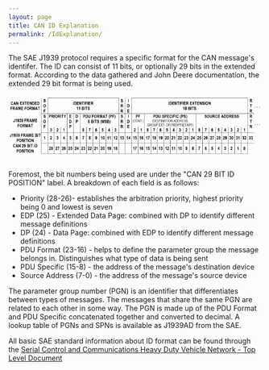 ```yaml
---
layout: page
title: CAN ID Explanation
permalink: /IdExplanation/
---
```


The SAE J1939 protocol requires a specific format for the CAN message's 
identifer. The ID can consist of 11 bits, or optionally 29 bits in the 
extended format. According to the data gathered and John Deere documentation,
the extended 29 bit format is being used.


![SAE J1939 Identifier format](/images/idmap.png)


Foremost, the bit numbers being used are under the "CAN 29 BIT ID POSITION" 
label.
A breakdown of each field is as follows:
<ul>
 <li>Priority (28-26)- establishes the arbitration priority, highest priority
 being 0 and lowest is seven</li>
 <li>EDP (25) - Extended Data Page: combined with DP to identify different 
 message definitions</li>
 <li>DP (24) - Data Page: combined with EDP to identify different message 
 definitions</li>
 <li>PDU Format (23-16) - helps to define the parameter group the message
 belongs in. Distinguishes what type of data is being sent</li>
 <li>PDU Specific (15-8) - the address of the message's destination device</li>
 <li>Source Address (7-0) - the address of the message's source device</li>
</ul>


The parameter group number (PGN) is an identifier that differentiates between
types of messages. The messages that share the same PGN are related to each
other in some way. The PGN is made up of the PDU Format and PDU Specific 
concatenated together and converted to decimal. A lookup table of PGNs and 
SPNs is available as J1939AD from the SAE.


All basic SAE standard information about ID format can be found through the 
<a href="https://saemobilus.sae.org/content/j1939_201308">
Serial Control and Communications Heavy Duty Vehicle Network - Top
Level Document</a>

